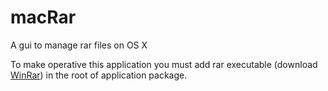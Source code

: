 macRar
======

A gui to manage rar files on OS X

To make operative this application you must add rar executable (download <a href="http://www.rarlab.com/download.htm">WinRar</a>)
in the root of application package.
